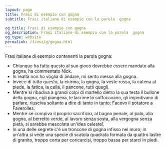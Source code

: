 ```yaml
---
layout: page
title: Frasi di esempio con gogna 
subtitle: Frasi italiane di esempio con la parola  gogna

og_title: Frasi di esempio con gogna 
og_description: Frasi italiane di esempio con la parola  gogna
og_type: website
permalink: /frasi/g/gogna.html
---
```


Frasi italiane di esempio contenenti la parola gogna:


- Chiunque ha fatto questo al suo gioco dovrebbe essere mandato alla gogna, ha commentato Nick.
- In realtà non ho voglia di andare, mi sento messa alla gogna.
- Invece di tutto questo, la ciurma, la gogna, la veste rossa, la catena al piede, la fatica, la cella, il pancone, tutti quegli.
- Mentre si ribadiva a grandi colpi di martello dietro la sua testa il bullone della gogna, egli piangeva, le lacrime lo soffocavano, gli impedivano di parlare, riusciva soltanto a dire di tanto in tanto: Facevo il potatore a Faverolles.
- Mentre se compiva il proprio sacrificio, al bagno penale, al palo, alla gogna, al berretto verde, al lavoro senza sosta, alla vergogna senza pietà, si sarebbe mescolata un'idea celeste!.
- In una delle segrete c'è un troncone di gogna infisso nel muro; in un'altra si vede una specie di scatola quadrata formata da quattro lastre di granito, troppo corta per coricarcisi, troppo bassa per starci in piedi.
